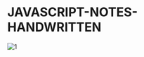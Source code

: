 # JAVASCRIPT-NOTES-HANDWRITTEN
![1](https://github.com/atultembhekar/Javascript-Notes-Handwritten/assets/127327717/7aaab00f-b3d9-4294-9add-71e124c7d0dd)
